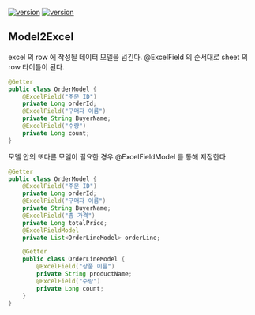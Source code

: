 

[![version](https://img.shields.io/badge/poi-5.2.3-00bfb3?style=flat)]()
[![version](https://img.shields.io/badge/poi_ooxml-5.2.3-00bfb3?style=flat)]()


## Model2Excel 
excel 의 row 에 작성될 데이터 모델을 넘긴다.
@ExcelField 의 순서대로 sheet 의 row 타이틀이 된다.

```java
@Getter
public class OrderModel {
	@ExcelField("주문 ID")
	private Long orderId;
	@ExcelField("구매자 이름")
	private String BuyerName; 
	@ExcelField("수량")
	private Long count;
}
```

모델 안의 또다른 모델이 필요한 경우 
@ExcelFieldModel 를 통해 지정한다

```java
@Getter
public class OrderModel {
	@ExcelField("주문 ID")
	private Long orderId;
	@ExcelField("구매자 이름")
	private String BuyerName;
	@ExcelField("총 가격")
	private Long totalPrice;
	@ExcelFieldModel
	private List<OrderLineModel> orderLine;

	@Getter
	public class OrderLineModel {
		@ExcelField("상품 이름")
		private String productName;
		@ExcelField("수량")
		private Long count;
	}
}
```